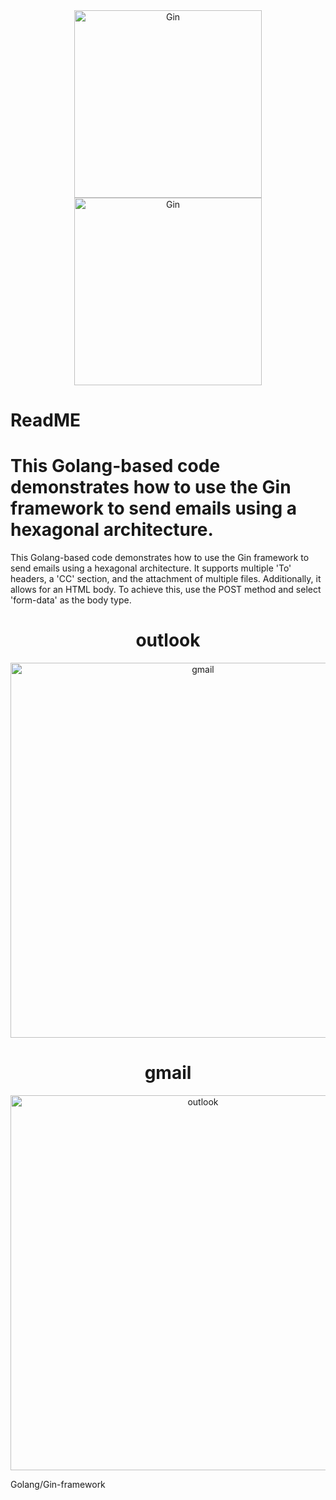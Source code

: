 <div align="center">
    <img src="https://michael.stapelberg.ch/posts/2023-01-15-gokrazy-instance-centric-config/gokrazy-logo.png" alt="Gin" width="300"/>
    <img src="https://cdn-icons-png.flaticon.com/512/4420/4420779.png" alt="Gin" width="300"/>
</div>
<H1>ReadME</H1>
<H1>This Golang-based code demonstrates how to use the Gin framework to send emails using a hexagonal architecture.</H1>
This Golang-based code demonstrates how to use the Gin framework to send emails using a hexagonal architecture. 
  It supports multiple 'To' headers, a 'CC' section, and the attachment of multiple files. Additionally, it allows for an HTML body. To achieve this, 
  use the POST method and select 'form-data' as the body type.

<div align="center">
  <H1>outlook</H1>
    <img src="https://github.com/user-attachments/assets/5f66d7eb-166f-4a0d-8bf2-824254951e91" alt="gmail" width="600"/>
  <H1>gmail</H1>
    <img src="https://github.com/user-attachments/assets/661c348e-0ace-45eb-9c21-a2f7c4129baf" alt="outlook" width="600"/>
</div>

Golang/Gin-framework
